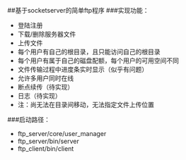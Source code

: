 ##基于socketserver的简单ftp程序
###实现功能：
 * 登陆注册
 * 下载/删除服务器文件
 * 上传文件
 * 每个用户有自己的根目录，且只能访问自己的根目录
 * 每个用户有属于自己的磁盘配额，每个用户的可用空间不同
 * 文件传输过程中进度条实时显示（似乎有问题）
 * 允许多用户同时在线
 * 断点续传（待实现）
 * 日志（待实现）
 * 注：尚无法在目录间移动，无法指定文件上传位置

###启动路径：
- ftp_server/core/user_manager
- ftp_server/bin/server
- ftp_client/bin/client
